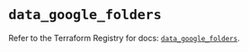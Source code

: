 # `data_google_folders`

Refer to the Terraform Registry for docs: [`data_google_folders`](https://registry.terraform.io/providers/hashicorp/google/5.27.0/docs/data-sources/folders).
